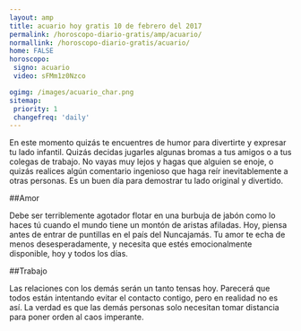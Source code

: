 ```yaml
---
layout: amp
title: acuario hoy gratis 10 de febrero del 2017 
permalink: /horoscopo-diario-gratis/amp/acuario/
normallink: /horoscopo-diario-gratis/acuario/
home: FALSE
horoscopo:
 signo: acuario
 video: sFMm1z0Nzco

ogimg: /images/acuario_char.png
sitemap:
 priority: 1
 changefreq: 'daily'
---
```



En este momento quizás te encuentres de humor para divertirte y expresar tu lado infantil. Quizás decidas jugarles algunas bromas a tus amigos o a tus colegas de trabajo. No vayas muy lejos y hagas que alguien se enoje, o quizás realices algún comentario ingenioso que haga reír inevitablemente a otras personas. Es un buen día para demostrar tu lado original y divertido.

##Amor

Debe ser terriblemente agotador flotar en una burbuja de jabón como lo haces tú cuando el mundo tiene un montón de aristas afiladas. Hoy, piensa antes de entrar de puntillas en el país del Nuncajamás. Tu amor te echa de menos desesperadamente, y necesita que estés emocionalmente disponible, hoy y todos los días.

##Trabajo

Las relaciones con los demás serán un tanto tensas hoy. Parecerá que todos están intentando evitar el contacto contigo, pero en realidad no es así. La verdad es que las demás personas solo necesitan tomar distancia para poner orden al caos imperante.